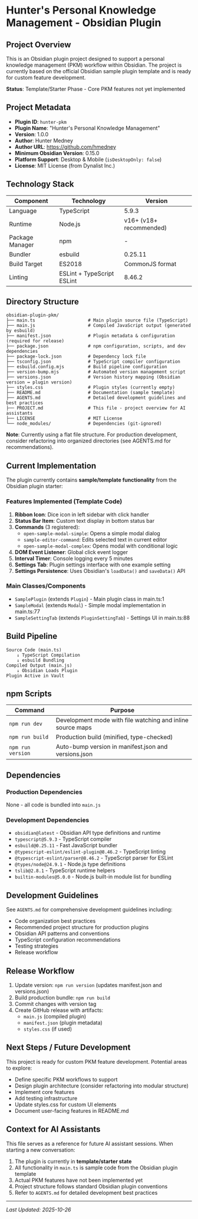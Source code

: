 # Hunter's Personal Knowledge Management - Obsidian Plugin

## Project Overview

This is an Obsidian plugin project designed to support a personal knowledge management (PKM) workflow within Obsidian. The project is currently based on the official Obsidian sample plugin template and is ready for custom feature development.

**Status**: Template/Starter Phase - Core PKM features not yet implemented

## Project Metadata

- **Plugin ID**: `hunter-pkm`
- **Plugin Name**: "Hunter's Personal Knowledge Management"
- **Version**: 1.0.0
- **Author**: Hunter Medney
- **Author URL**: https://github.com/hmedney
- **Minimum Obsidian Version**: 0.15.0
- **Platform Support**: Desktop & Mobile (`isDesktopOnly: false`)
- **License**: MIT License (from Dynalist Inc.)

## Technology Stack

| Component | Technology | Version |
|-----------|------------|---------|
| Language | TypeScript | 5.9.3 |
| Runtime | Node.js | v16+ (v18+ recommended) |
| Package Manager | npm | - |
| Bundler | esbuild | 0.25.11 |
| Build Target | ES2018 | CommonJS format |
| Linting | ESLint + TypeScript ESLint | 8.46.2 |

## Directory Structure

```
obsidian-plugin-pkm/
├── main.ts                    # Main plugin source file (TypeScript)
├── main.js                    # Compiled JavaScript output (generated by esbuild)
├── manifest.json              # Plugin metadata & configuration (required for release)
├── package.json               # npm configuration, scripts, and dev dependencies
├── package-lock.json          # Dependency lock file
├── tsconfig.json              # TypeScript compiler configuration
├── esbuild.config.mjs         # Build pipeline configuration
├── version-bump.mjs           # Automated version management script
├── versions.json              # Version history mapping (Obsidian version ↔ plugin version)
├── styles.css                 # Plugin styles (currently empty)
├── README.md                  # Documentation (sample template)
├── AGENTS.md                  # Detailed development guidelines and best practices
├── PROJECT.md                 # This file - project overview for AI assistants
├── LICENSE                    # MIT License
└── node_modules/              # Dependencies (git-ignored)
```

**Note**: Currently using a flat file structure. For production development, consider refactoring into organized directories (see AGENTS.md for recommendations).

## Current Implementation

The plugin currently contains **sample/template functionality** from the Obsidian plugin starter:

### Features Implemented (Template Code)

1. **Ribbon Icon**: Dice icon in left sidebar with click handler
2. **Status Bar Item**: Custom text display in bottom status bar
3. **Commands** (3 registered):
   - `open-sample-modal-simple`: Opens a simple modal dialog
   - `sample-editor-command`: Edits selected text in current editor
   - `open-sample-modal-complex`: Opens modal with conditional logic
4. **DOM Event Listener**: Global click event logger
5. **Interval Timer**: Console logging every 5 minutes
6. **Settings Tab**: Plugin settings interface with one example setting
7. **Settings Persistence**: Uses Obsidian's `loadData()` and `saveData()` API

### Main Classes/Components

- `SamplePlugin` (extends `Plugin`) - Main plugin class in main.ts:1
- `SampleModal` (extends `Modal`) - Simple modal implementation in main.ts:77
- `SampleSettingTab` (extends `PluginSettingTab`) - Settings UI in main.ts:88

## Build Pipeline

```
Source Code (main.ts)
    ↓ TypeScript Compilation
    ↓ esbuild Bundling
Compiled Output (main.js)
    ↓ Obsidian Loads Plugin
Plugin Active in Vault
```

## npm Scripts

| Command | Purpose |
|---------|---------|
| `npm run dev` | Development mode with file watching and inline source maps |
| `npm run build` | Production build (minified, type-checked) |
| `npm run version` | Auto-bump version in manifest.json and versions.json |

## Dependencies

### Production Dependencies
None - all code is bundled into `main.js`

### Development Dependencies
- `obsidian@latest` - Obsidian API type definitions and runtime
- `typescript@5.9.3` - TypeScript compiler
- `esbuild@0.25.11` - Fast JavaScript bundler
- `@typescript-eslint/eslint-plugin@8.46.2` - TypeScript linting
- `@typescript-eslint/parser@8.46.2` - TypeScript parser for ESLint
- `@types/node@24.9.1` - Node.js type definitions
- `tslib@2.8.1` - TypeScript runtime helpers
- `builtin-modules@5.0.0` - Node.js built-in module list for bundling

## Development Guidelines

See `AGENTS.md` for comprehensive development guidelines including:
- Code organization best practices
- Recommended project structure for production plugins
- Obsidian API patterns and conventions
- TypeScript configuration recommendations
- Testing strategies
- Release workflow

## Release Workflow

1. Update version: `npm run version` (updates manifest.json and versions.json)
2. Build production bundle: `npm run build`
3. Commit changes with version tag
4. Create GitHub release with artifacts:
   - `main.js` (compiled plugin)
   - `manifest.json` (plugin metadata)
   - `styles.css` (if used)

## Next Steps / Future Development

This project is ready for custom PKM feature development. Potential areas to explore:

- Define specific PKM workflows to support
- Design plugin architecture (consider refactoring into modular structure)
- Implement core features
- Add testing infrastructure
- Update styles.css for custom UI elements
- Document user-facing features in README.md

## Context for AI Assistants

This file serves as a reference for future AI assistant sessions. When starting a new conversation:

1. The plugin is currently in **template/starter state**
2. All functionality in `main.ts` is sample code from the Obsidian plugin template
3. Actual PKM features have not been implemented yet
4. Project structure follows standard Obsidian plugin conventions
5. Refer to `AGENTS.md` for detailed development best practices

---

*Last Updated: 2025-10-26*
